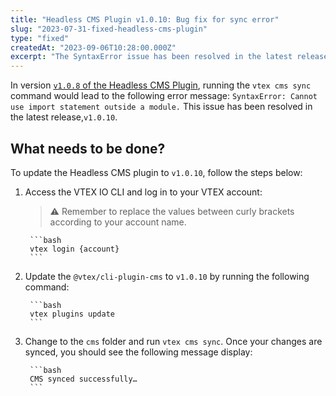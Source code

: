 ```yaml
---
title: "Headless CMS Plugin v1.0.10: Bug fix for sync error"
slug: "2023-07-31-fixed-headless-cms-plugin"
type: "fixed"
createdAt: "2023-09-06T10:28:00.000Z"
excerpt: "The SyntaxError issue has been resolved in the latest release,`v1.0.10`"
---
```


In version [`v1.0.8` of the Headless CMS Plugin](https://developers.vtex.com/updates/release-notes/2023-07-31-improved-headless-cms-plugin), running the `vtex cms sync` command would lead to the following error message: `SyntaxError: Cannot use import statement outside a module.` This issue has been resolved in the latest release,`v1.0.10`.

## What needs to be done?

To update the Headless CMS plugin to `v1.0.10`, follow the steps below:

1. Access the VTEX IO CLI and log in to your VTEX account:

    > ⚠️  Remember to replace the values between curly brackets according to your account name.

        ```bash
        vtex login {account}
        ```

2. Update the `@vtex/cli-plugin-cms` to `v1.0.10` by running the following command:

        ```bash
        vtex plugins update
        ```

3. Change to the `cms` folder and run `vtex cms sync`. Once your changes are synced, you should see the following message display:

        ```bash
        CMS synced successfully…
        ```
